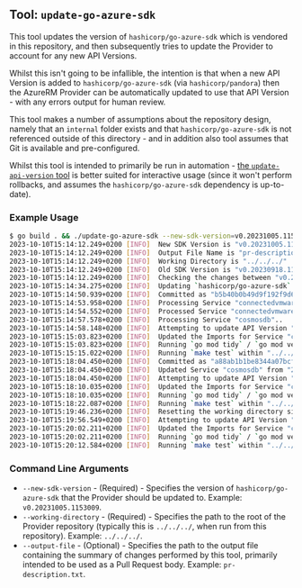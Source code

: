 ## Tool: `update-go-azure-sdk`

This tool updates the version of `hashicorp/go-azure-sdk` which is vendored in this repository, and then subsequently tries to update the Provider to account for any new API Versions.

Whilst this isn't going to be infallible, the intention is that when a new API Version is added to `hashicorp/go-azure-sdk` (via `hashicorp/pandora`) then the AzureRM Provider can be automatically updated to use that API Version - with any errors output for human review.

This tool makes a number of assumptions about the repository design, namely that an `internal` folder exists and that `hashicorp/go-azure-sdk` is not referenced outside of this directory - and in addition also tool assumes that Git is available and pre-configured.

Whilst this tool is intended to primarily be run in automation - [the `update-api-version` tool](../update-api-version) is better suited for interactive usage (since it won't perform rollbacks, and assumes the `hashicorp/go-azure-sdk` dependency is up-to-date).

### Example Usage

```bash
$ go build . && ./update-go-azure-sdk --new-sdk-version=v0.20231005.1153009 --working-directory=../../../ --output-file=pr-description.txt
2023-10-10T15:14:12.249+0200 [INFO]  New SDK Version is "v0.20231005.1153009"
2023-10-10T15:14:12.249+0200 [INFO]  Output File Name is "pr-description.txt"
2023-10-10T15:14:12.249+0200 [INFO]  Working Directory is "../../../"
2023-10-10T15:14:12.249+0200 [INFO]  Old SDK Version is "v0.20230918.1115907"
2023-10-10T15:14:12.249+0200 [INFO]  Checking the changes between "v0.20230918.1115907" and "v0.20231005.1153009" of `hashicorp/go-azure-sdk`..
2023-10-10T15:14:34.275+0200 [INFO]  Updating `hashicorp/go-azure-sdk`..
2023-10-10T15:14:50.939+0200 [INFO]  Committed as "b5b40b0b49d9f192f9d65d620ecba98862764e6b"
2023-10-10T15:14:53.958+0200 [INFO]  Processing Service "connectedvmware"..
2023-10-10T15:14:54.552+0200 [INFO]  Processed Service "connectedvmware".
2023-10-10T15:14:57.578+0200 [INFO]  Processing Service "cosmosdb"..
2023-10-10T15:14:58.148+0200 [INFO]  Attempting to update API Version "2022-05-15" to "2023-09-15" for Service "cosmosdb"..
2023-10-10T15:15:03.823+0200 [INFO]  Updated the Imports for Service "cosmosdb" to use API Version "2023-09-15" rather than "2022-05-15"..
2023-10-10T15:15:03.823+0200 [INFO]  Running `go mod tidy` / `go mod vendor`..
2023-10-10T15:15:15.022+0200 [INFO]  Running `make test` within "../../../"..
2023-10-10T15:18:04.450+0200 [INFO]  Committed as "a88ab1b1be8344a07bcf316a62c3ea31a87be507"
2023-10-10T15:18:04.450+0200 [INFO]  Updated Service "cosmosdb" from "2022-05-15" to "2023-09-15"
2023-10-10T15:18:04.450+0200 [INFO]  Attempting to update API Version "2022-11-15" to "2023-09-15" for Service "cosmosdb"..
2023-10-10T15:18:10.035+0200 [INFO]  Updated the Imports for Service "cosmosdb" to use API Version "2023-09-15" rather than "2022-11-15"..
2023-10-10T15:18:10.035+0200 [INFO]  Running `go mod tidy` / `go mod vendor`..
2023-10-10T15:18:22.087+0200 [INFO]  Running `make test` within "../../../"..
2023-10-10T15:19:46.236+0200 [INFO]  Resetting the working directory since `make test` failed..
2023-10-10T15:19:56.549+0200 [INFO]  Attempting to update API Version "2023-04-15" to "2023-09-15" for Service "cosmosdb"..
2023-10-10T15:20:02.211+0200 [INFO]  Updated the Imports for Service "cosmosdb" to use API Version "2023-09-15" rather than "2023-04-15"..
2023-10-10T15:20:02.211+0200 [INFO]  Running `go mod tidy` / `go mod vendor`..
2023-10-10T15:20:12.584+0200 [INFO]  Running `make test` within "../../../"..
```

### Command Line Arguments

* `--new-sdk-version` - (Required) - Specifies the version of `hashicorp/go-azure-sdk` that the Provider should be updated to. Example: `v0.20231005.1153009`.
* `--working-directory` - (Required) - Specifies the path to the root of the Provider repository (typically this is `../../../`, when run from this repository). Example: `../../../`.
* `--output-file` - (Optional) - Specifies the path to the output file containing the summary of changes performed by this tool, primarily intended to be used as a Pull Request body. Example: `pr-description.txt`.

